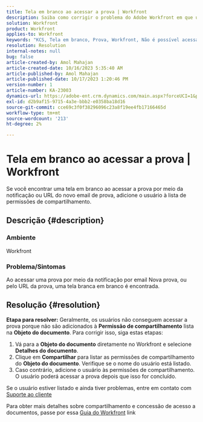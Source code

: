 ```yaml
---
title: Tela em branco ao acessar a prova | Workfront
description: Saiba como corrigir o problema do Adobe Workfront em que uma tela em branco é exibida ao acessar a prova. Adicionar usuário à lista de permissões de compartilhamento.
solution: Workfront
product: Workfront
applies-to: Workfront
keywords: "KCS, Tela em branco, Prova, Workfront, Não é possível acessar a prova, Tela em branco para provas"
resolution: Resolution
internal-notes: null
bug: false
article-created-by: Amol Mahajan
article-created-date: 10/16/2023 5:35:40 AM
article-published-by: Amol Mahajan
article-published-date: 10/17/2023 1:20:46 PM
version-number: 1
article-number: KA-23003
dynamics-url: https://adobe-ent.crm.dynamics.com/main.aspx?forceUCI=1&pagetype=entityrecord&etn=knowledgearticle&id=c774cfd4-e56b-ee11-8df0-6045bd006239
exl-id: d2b9af15-9715-4a3e-bbb2-e0358ba18d16
source-git-commit: cce69c3f0f38296096c23a8f19ee4fb17166465d
workflow-type: tm+mt
source-wordcount: '213'
ht-degree: 2%

---
```


# Tela em branco ao acessar a prova | Workfront


Se você encontrar uma tela em branco ao acessar a prova por meio da notificação ou URL do novo email de prova, adicione o usuário à lista de permissões de compartilhamento.

## Descrição {#description}


### <b>Ambiente</b>

Workfront



### <b>Problema/Sintomas</b>

Ao acessar uma prova por meio da notificação por email Nova prova, ou pelo URL da prova, uma tela branca em branco é encontrada.


## Resolução {#resolution}

<b>Etapa para resolver:</b>
Geralmente, os usuários não conseguem acessar a prova porque não são adicionados à <b>Permissão de compartilhamento</b> lista na <b>Objeto do documento</b>. Para corrigir isso, siga estas etapas:

1. Vá para a <b>Objeto do documento</b> diretamente no Workfront e selecione <b>Detalhes do documento</b>.
2. Clique em <b>Compartilhar</b> para listar as permissões de compartilhamento do <b>Objeto do documento</b>. Verifique se o nome do usuário está listado.
3. Caso contrário, adicione o usuário às permissões de compartilhamento. O usuário poderá acessar a prova depois que isso for concluído.




Se o usuário estiver listado e ainda tiver problemas, entre em contato com [Suporte ao cliente](https://experienceleague.adobe.com/docs/workfront/using/basics/tips-tricks-for-basics/contact-customer-support.html)



Para obter mais detalhes sobre compartilhamento e concessão de acesso a documentos, passe por essa [Guia do Workfront](https://experienceleague.adobe.com/docs/workfront/using/basics/grant-request-object-permissions/document-permissions.html) link
